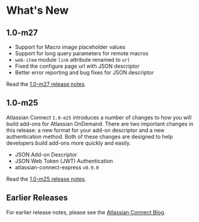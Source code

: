 
# What's New

## 1.0-m27

* Support for Macro image placeholder values
* Support for long query parameters for remote macros
* `web-item` module `link` attribute renamed to `url`
* Fixed the configure page url with JSON descriptor
* Better error reporting and bug fixes for JSON descriptor

Read the [1.0-m27 release notes](../release-notes/1-0-m27.html).

## 1.0-m25
Atlassian Connect `1.0-m25` introduces a number of changes to how you will build add-ons for Atlassian OnDemand. There
are two important changes in this release: a new format for your add-on descriptor and a new authentication method. Both
of these changes are designed to help developers build add-ons more quickly and easily.

* JSON Add-on Descriptor
* JSON Web Token (JWT) Authentication
* atlassian-connect-express `v0.9.0`

Read the [1.0-m25 release notes](../release-notes/1-0-m25.html).

## Earlier Releases
For earlier release notes, please see the [Atlassian Connect Blog](https://developer.atlassian.com/pages/viewrecentblogposts.action?key=AC).
